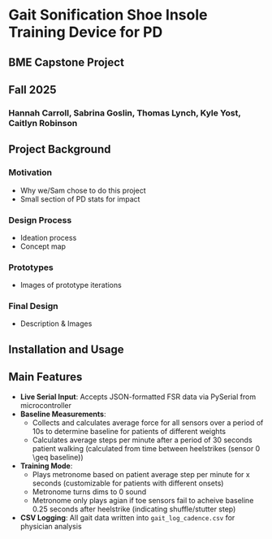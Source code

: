 # Gait Sonification Shoe Insole Training Device for PD
## BME Capstone Project
## Fall 2025
### Hannah Carroll, Sabrina Goslin, Thomas Lynch, Kyle Yost, Caitlyn Robinson

## Project Background
### Motivation
- Why we/Sam chose to do this project
- Small section of PD stats for impact
### Design Process
- Ideation process
- Concept map
### Prototypes
- Images of prototype iterations
### Final Design
- Description & Images 

## Installation and Usage

## Main Features 
- **Live Serial Input**: Accepts JSON-formatted FSR data via PySerial from microcontroller
- **Baseline Measurements**:
  - Collects and calculates average force for all sensors over a period of 10s to determine baseline for patients of different weights
  - Calculates average steps per minute after a period of 30 seconds patient walking (calculated from time between heelstrikes (sensor 0 \geq baseline))
- **Training Mode**:
  - Plays metronome based on patient average step per minute for x seconds (customizable for patients with different onsets)
  - Metronome turns dims to 0 sound
  - Metronome only plays agian if toe sensors fail to acheive baseline 0.25 seconds after heelstrike (indicating shuffle/stutter step)
- **CSV Logging**: All gait data written into `gait_log_cadence.csv` for physician analysis
  
